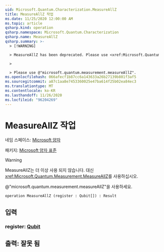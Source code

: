 ```yaml
---
uid: Microsoft.Quantum.Characterization.MeasureAllZ
title: MeasureAllZ 작업
ms.date: 11/25/2020 12:00:00 AM
ms.topic: article
qsharp.kind: operation
qsharp.namespace: Microsoft.Quantum.Characterization
qsharp.name: MeasureAllZ
qsharp.summary: >-
  > [!WARNING]

  > MeasureAllZ has been deprecated. Please use <xref:Microsoft.Quantum.Measurement.MeasureAllZ> instead.

  >

  > Please use @"microsoft.quantum.measurement.measureAllZ".
ms.openlocfilehash: 066afecf1b87cc6a143633a26b27139b801f3af5
ms.sourcegitcommit: a87c1aa8e7453360025e47ba614f25b02ea84ec3
ms.translationtype: MT
ms.contentlocale: ko-KR
ms.lasthandoff: 11/26/2020
ms.locfileid: "96204269"
---
```

# <a name="measureallz-operation"></a>MeasureAllZ 작업

네임 스페이스: [Microsoft 양자](xref:Microsoft.Quantum.Characterization)

패키지: [Microsoft 양자 표준](https://nuget.org/packages/Microsoft.Quantum.Standard)


> [!WARNING]
> MeasureAllZ는 더 이상 사용 되지 않습니다. 대신 <xref:Microsoft.Quantum.Measurement.MeasureAllZ>를 사용하십시오.
>
> @"microsoft.quantum.measurement.measureAllZ"을 사용하세요.



```qsharp
operation MeasureAllZ (register : Qubit[]) : Result
```


## <a name="input"></a>입력

### <a name="register--qubit"></a>register: [Qubit](xref:microsoft.quantum.lang-ref.qubit)





## <a name="output--__invalidresult__"></a>출력: __잘못 <Result> 됨__

